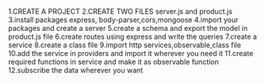 1.CREATE A PROJECT
2.CREATE TWO FILES server.js and product.js
3.install packages express, body-parser,cors,mongoose
4.import your packages and create a server
5.create a schema and export the model in product.js file
6.create routes using express and write the queries
7.create a service
8.create a class file 
9.import http services,observable,class file
10.add the service in providers and import it wherever you need it
11.create required functions in service and make it as observable function
12.subscribe the data wherever you want
